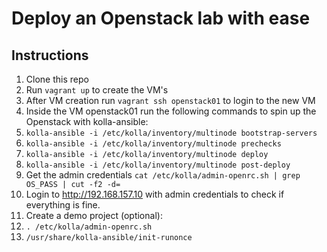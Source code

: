 # Deploy an Openstack lab with ease

## Instructions

1. Clone this repo
2. Run `vagrant up` to create the VM's
3. After VM creation run `vagrant ssh openstack01` to login to the new VM
4. Inside the VM openstack01 run the following commands to spin up the Openstack with kolla-ansible:
  1. `kolla-ansible -i /etc/kolla/inventory/multinode bootstrap-servers`
  2. `kolla-ansible -i /etc/kolla/inventory/multinode prechecks`
  3. `kolla-ansible -i /etc/kolla/inventory/multinode deploy`
  4. `kolla-ansible -i /etc/kolla/inventory/multinode post-deploy`
5. Get the admin credentials `cat /etc/kolla/admin-openrc.sh | grep OS_PASS | cut -f2 -d=`
6. Login to http://192.168.157.10 with admin credentials to check if everything is fine.
7. Create a demo project (optional):
  1. `. /etc/kolla/admin-openrc.sh`
  2. `/usr/share/kolla-ansible/init-runonce`
